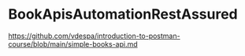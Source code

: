 # BookApisAutomationRestAssured
https://github.com/vdespa/introduction-to-postman-course/blob/main/simple-books-api.md
